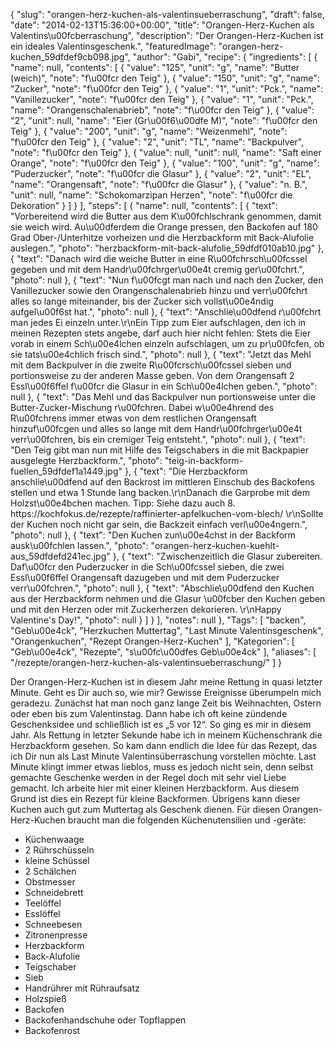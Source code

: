 {
    "slug": "orangen-herz-kuchen-als-valentinsueberraschung",
    "draft": false,
    "date": "2014-02-13T15:36:00+00:00",
    "title": "Orangen-Herz-Kuchen als Valentins\u00fcberraschung",
    "description": "Der Orangen-Herz-Kuchen ist ein ideales Valentinsgeschenk.",
    "featuredImage": "orangen-herz-kuchen_59dfdef9cb098.jpg",
    "author": "Gabi",
    "recipe": {
        "ingredients": [
            {
                "name": null,
                "contents": [
                    {
                        "value": "125",
                        "unit": "g",
                        "name": "Butter (weich)",
                        "note": "f\u00fcr den Teig"
                    },
                    {
                        "value": "150",
                        "unit": "g",
                        "name": "Zucker",
                        "note": "f\u00fcr den Teig"
                    },
                    {
                        "value": "1",
                        "unit": "Pck.",
                        "name": "Vanillezucker",
                        "note": "f\u00fcr den Teig"
                    },
                    {
                        "value": "1",
                        "unit": "Pck.",
                        "name": "Orangenschalenabrieb",
                        "note": "f\u00fcr den Teig"
                    },
                    {
                        "value": "2",
                        "unit": null,
                        "name": "Eier (Gr\u00f6\u00dfe M)",
                        "note": "f\u00fcr den Teig"
                    },
                    {
                        "value": "200",
                        "unit": "g",
                        "name": "Weizenmehl",
                        "note": "f\u00fcr den Teig"
                    },
                    {
                        "value": "2",
                        "unit": "TL",
                        "name": "Backpulver",
                        "note": "f\u00fcr den Teig"
                    },
                    {
                        "value": null,
                        "unit": null,
                        "name": "Saft einer Orange",
                        "note": "f\u00fcr den Teig"
                    },
                    {
                        "value": "100",
                        "unit": "g",
                        "name": "Puderzucker",
                        "note": "f\u00fcr die Glasur"
                    },
                    {
                        "value": "2",
                        "unit": "EL",
                        "name": "Orangensaft",
                        "note": "f\u00fcr die Glasur"
                    },
                    {
                        "value": "n. B.",
                        "unit": null,
                        "name": "Schokomarzipan Herzen",
                        "note": "f\u00fcr die Dekoration"
                    }
                ]
            }
        ],
        "steps": [
            {
                "name": null,
                "contents": [
                    {
                        "text": "Vorbereitend wird die Butter aus dem K\u00fchlschrank genommen, damit sie weich wird. Au\u00dferdem die Orange pressen,  den Backofen auf 180 Grad Ober-\/Unterhitze vorheizen und die Herzbackform mit Back-Alufolie auslegen.",
                        "photo": "herzbackform-mit-back-alufolie_59dfdf010ab10.jpg"
                    },
                    {
                        "text": "Danach wird die weiche Butter in eine R\u00fchrsch\u00fcssel gegeben und mit dem Handr\u00fchrger\u00e4t cremig ger\u00fchrt.",
                        "photo": null
                    },
                    {
                        "text": "Nun f\u00fcgt man nach und nach den Zucker, den Vanillezucker sowie den Orangenschalenabrieb hinzu und verr\u00fchrt alles so lange miteinander, bis der Zucker sich vollst\u00e4ndig aufgel\u00f6st hat.",
                        "photo": null
                    },
                    {
                        "text": "Anschlie\u00dfend r\u00fchrt man jedes Ei einzeln unter.\r\nEin Tipp zum Eier aufschlagen, den ich in meinen Rezepten stets angebe, darf auch hier nicht fehlen: Stets die Eier vorab in einem Sch\u00e4lchen einzeln aufschlagen, um zu pr\u00fcfen, ob sie tats\u00e4chlich frisch sind.",
                        "photo": null
                    },
                    {
                        "text": "Jetzt das Mehl mit dem Backpulver in die zweite R\u00fcrsch\u00fcssel sieben und portionsweise zu der anderen Masse geben. Von dem Orangensaft 2 Essl\u00f6ffel f\u00fcr die Glasur in ein Sch\u00e4lchen geben.",
                        "photo": null
                    },
                    {
                        "text": "Das Mehl und das Backpulver nun portionsweise unter die Butter-Zucker-Mischung r\u00fchren. Dabei w\u00e4hrend des R\u00fchrens immer etwas von dem restlichen Orangensaft hinzuf\u00fcgen und alles so lange mit dem Handr\u00fchrger\u00e4t verr\u00fchren, bis ein cremiger Teig entsteht.",
                        "photo": null
                    },
                    {
                        "text": "Den Teig gibt man nun mit Hilfe des Teigschabers in die mit Backpapier ausgelegte Herzbackform.",
                        "photo": "teig-in-backform-fuellen_59dfdef1a1449.jpg"
                    },
                    {
                        "text": "Die Herzbackform anschlie\u00dfend auf den Backrost im mittleren Einschub des Backofens stellen und etwa 1 Stunde lang backen.\r\nDanach die Garprobe mit dem Holzst\u00e4bchen machen. Tipp: Siehe dazu auch 8. https:\/\/kochfokus.de\/rezepte\/raffinierter-apfelkuchen-vom-blech\/ \r\nSollte der Kuchen noch nicht gar sein, die Backzeit einfach verl\u00e4ngern.",
                        "photo": null
                    },
                    {
                        "text": "Den Kuchen zun\u00e4chst in der Backform ausk\u00fchlen lassen.",
                        "photo": "orangen-herz-kuchen-kuehlt-aus_59dfdefd241ec.jpg"
                    },
                    {
                        "text": "Zwischenzeitlich die Glasur zubereiten. Daf\u00fcr den Puderzucker in die Sch\u00fcssel sieben, die zwei Essl\u00f6ffel Orangensaft dazugeben und mit dem Puderzucker verr\u00fchren.",
                        "photo": null
                    },
                    {
                        "text": "Abschlie\u00dfend den Kuchen aus der Herzbackform nehmen und die Glasur \u00fcber den Kuchen geben und mit den Herzen oder mit Zuckerherzen dekorieren. \r\nHappy Valentine's Day!",
                        "photo": null
                    }
                ]
            }
        ],
        "notes": null
    },
    "Tags": [
        "backen",
        "Geb\u00e4ck",
        "Herzkuchen Muttertag",
        "Last Minute Valentinsgeschenk",
        "Orangenkuchen",
        "Rezept Orangen-Herz-Kuchen"
    ],
    "Kategorien": [
        "Geb\u00e4ck",
        "Rezepte",
        "s\u00fc\u00dfes Geb\u00e4ck"
    ],
    "aliases": [
        "\/rezepte\/orangen-herz-kuchen-als-valentinsueberraschung\/"
    ]
}

Der Orangen-Herz-Kuchen ist in diesem Jahr meine Rettung in quasi letzter Minute. Geht es Dir auch so, wie mir? Gewisse Ereignisse überumpeln mich geradezu. Zunächst hat man noch ganz lange Zeit bis Weihnachten, Ostern oder eben bis zum Valentinstag. Dann habe ich oft keine zündende Geschenksidee und schließlich ist es &#8222;5 vor 12&#8220;. So ging es mir in diesem Jahr. Als Rettung in letzter Sekunde habe ich in meinem Küchenschrank die Herzbackform gesehen. So kam dann endlich die Idee für das Rezept, das ich Dir nun als Last Minute Valentinsüberraschung vorstellen möchte. Last Minute klingt immer etwas lieblos, muss es jedoch nicht sein, denn selbst gemachte Geschenke werden in der Regel doch mit sehr viel Liebe gemacht. Ich arbeite hier mit einer kleinen Herzbackform. Aus diesem Grund ist dies ein Rezept für kleine Backformen. Übrigens kann dieser Kuchen auch gut zum Muttertag als Geschenk dienen. Für diesen Orangen-Herz-Kuchen braucht man die folgenden Küchenutensilien und -geräte:

 * Küchenwaage
 * 2 Rührschüsseln
 * kleine Schüssel
 * 2 Schälchen
 * Obstmesser
 * Schneidebrett
 * Teelöffel
 * Esslöffel
 * Schneebesen
 * Zitronenpresse
 * Herzbackform
 * Back-Alufolie
 * Teigschaber
 * Sieb
 * Handrührer mit Rühraufsatz
 * Holzspieß
 * Backofen
 * Backofenhandschuhe oder Topflappen
 * Backofenrost